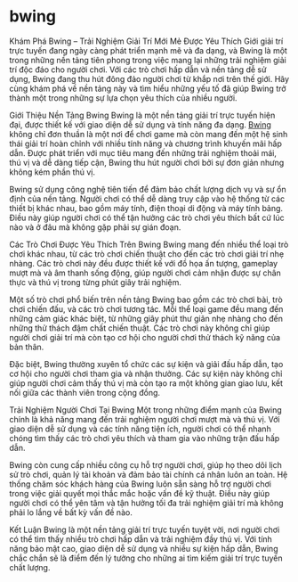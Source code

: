 # bwing
Khám Phá Bwing – Trải Nghiệm Giải Trí Mới Mẻ Được Yêu Thích
Giới giải trí trực tuyến đang ngày càng phát triển mạnh mẽ và đa dạng, và Bwing là một trong những nền tảng tiên phong trong việc mang lại những trải nghiệm giải trí độc đáo cho người chơi. Với các trò chơi hấp dẫn và nền tảng dễ sử dụng, Bwing đang thu hút đông đảo người chơi từ khắp nơi trên thế giới. Hãy cùng khám phá về nền tảng này và tìm hiểu những yếu tố đã giúp Bwing trở thành một trong những sự lựa chọn yêu thích của nhiều người.

Giới Thiệu Nền Tảng Bwing
Bwing là một nền tảng giải trí trực tuyến hiện đại, được thiết kế với giao diện dễ sử dụng và tính năng đa dạng. <a href="https://bwing-online.com"> Bwing </a> không chỉ đơn thuần là một nơi để chơi game mà còn mang đến một hệ sinh thái giải trí hoàn chỉnh với nhiều tính năng và chương trình khuyến mãi hấp dẫn. Được phát triển với mục tiêu mang đến những trải nghiệm thoải mái, thú vị và dễ dàng tiếp cận, Bwing thu hút người chơi bởi sự đơn giản nhưng không kém phần thú vị.

Bwing sử dụng công nghệ tiên tiến để đảm bảo chất lượng dịch vụ và sự ổn định của nền tảng. Người chơi có thể dễ dàng truy cập vào hệ thống từ các thiết bị khác nhau, bao gồm máy tính, điện thoại di động và máy tính bảng. Điều này giúp người chơi có thể tận hưởng các trò chơi yêu thích bất cứ lúc nào và ở đâu mà không gặp phải sự gián đoạn.

Các Trò Chơi Được Yêu Thích Trên Bwing
Bwing mang đến nhiều thể loại trò chơi khác nhau, từ các trò chơi chiến thuật cho đến các trò chơi giải trí nhẹ nhàng. Các trò chơi này đều được thiết kế với đồ họa ấn tượng, gameplay mượt mà và âm thanh sống động, giúp người chơi cảm nhận được sự chân thực và thú vị trong từng phút giây trải nghiệm.

Một số trò chơi phổ biến trên nền tảng Bwing bao gồm các trò chơi bài, trò chơi chiến đấu, và các trò chơi tương tác. Mỗi thể loại game đều mang đến những cảm giác khác biệt, từ những giây phút thư giãn nhẹ nhàng cho đến những thử thách đậm chất chiến thuật. Các trò chơi này không chỉ giúp người chơi giải trí mà còn tạo cơ hội cho người chơi thử thách kỹ năng của bản thân.

Đặc biệt, Bwing thường xuyên tổ chức các sự kiện và giải đấu hấp dẫn, tạo cơ hội cho người chơi tham gia và nhận thưởng. Các sự kiện này không chỉ giúp người chơi cảm thấy thú vị mà còn tạo ra một không gian giao lưu, kết nối giữa các thành viên trong cộng đồng.

Trải Nghiệm Người Chơi Tại Bwing
Một trong những điểm mạnh của Bwing chính là khả năng mang đến trải nghiệm người chơi mượt mà và thú vị. Với giao diện dễ sử dụng và các tính năng tiện ích, người chơi có thể nhanh chóng tìm thấy các trò chơi yêu thích và tham gia vào những trận đấu hấp dẫn.

Bwing còn cung cấp nhiều công cụ hỗ trợ người chơi, giúp họ theo dõi lịch sử trò chơi, quản lý tài khoản và đảm bảo tài chính cá nhân luôn an toàn. Hệ thống chăm sóc khách hàng của Bwing luôn sẵn sàng hỗ trợ người chơi trong việc giải quyết mọi thắc mắc hoặc vấn đề kỹ thuật. Điều này giúp người chơi có thể yên tâm và tận hưởng tối đa trải nghiệm giải trí mà không phải lo lắng về bất kỳ vấn đề nào.

Kết Luận
Bwing là một nền tảng giải trí trực tuyến tuyệt vời, nơi người chơi có thể tìm thấy nhiều trò chơi hấp dẫn và trải nghiệm đầy thú vị. Với tính năng bảo mật cao, giao diện dễ sử dụng và nhiều sự kiện hấp dẫn, Bwing chắc chắn sẽ là điểm đến lý tưởng cho những ai tìm kiếm giải trí trực tuyến chất lượng.
